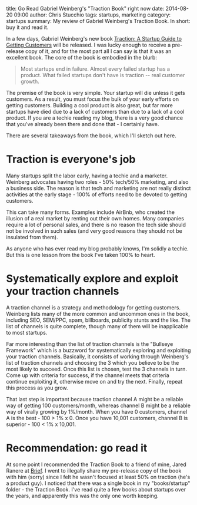 title: Go Read Gabriel Weinberg's "Traction Book" right now
date: 2014-08-20 09:00
author: Chris Stucchio
tags: startups, marketing
category: startups
summary: My review of Gabriel Weinberg's Traction Book. In short: buy it and read it.

In a few days, Gabriel Weinberg's new book [Traction: A Startup Guide to Getting Customers](http://www.amazon.com/gp/product/0976339609/ref=as_li_tl?ie=UTF8&camp=1789&creative=390957&creativeASIN=0976339609&linkCode=as2&tag=christuc-20&linkId=7VRVMNOJHRGUFU2A) will be released. I was lucky enough to receive a pre-release copy of it, and for the most part all I can say is that it was an excellent book. The core of the book is embodied in the blurb:

> Most startups end in failure.  Almost every failed startup has a product. What failed startups don't have is traction -- real customer growth.

The premise of the book is very simple. Your startup will die unless it gets customers. As a result, you must focus the bulk of your early efforts on getting customers. Building a cool product is also great, but far more startups have died due to a lack of customers than due to a lack of a cool product. If you are a techie reading my blog, there is a very good chance that you've already been there and done that - I certainly have.

There are several takeaways from the book, which I'll sketch out here.

# Traction is everyone's job

Many startups split the labor early, having a techie and a marketer. Weinberg advocates having two roles - 50% tech/50% marketing, and also a business side. The reason is that tech and marketing are not really distinct activities at the early stage - 100% of efforts need to be devoted to getting customers.

This can take many forms. Examples include AirBnb, who created the illusion of a real market by renting out their own homes. Many companies require a lot of personal sales, and there is no reason the tech side should not be involved in such sales (and very good reasons they should not be insulated from them).

As anyone who has ever read my blog probably knows, I'm solidly a techie. But this is one lesson from the book I've taken 100% to heart.

# Systematically explore and exploit your traction channels

A traction channel is a strategy and methodology for getting customers. Weinberg lists many of the more common and uncommon ones in the book, including SEO, SEM/PPC, spam, billboards, publicity stunts and the like. The list of channels is quite complete, though many of them will be inapplicable to most startups.

Far more interesting than the list of traction channels is the "Bullseye Framework" which is a buzzword for systematically exploring and exploiting your traction channels. Basically, it consists of working through Weinberg's list of traction channels and choosing the 3 which you believe to be the most likely to succeed. Once this list is chosen, test the 3 channels in turn. Come up with criteria for success, if the channel meets that criteria continue exploiting it, otherwise move on and try the next. Finally, repeat this process as you grow.

That last step is important because traction channel A might be a reliable way of getting 100 customers/month, whereas channel B might be a reliable way of virally growing by 1%/month. When you have 0 customers, channel A is the best - 100 > 1% x 0. Once you have 10,001 customers, channel B is superior - 100 < 1% x 10,001.

# Recommendation: go read it

At some point I recommended the Traction Book to a friend of mine, Jared Ranere at [Brief](http://www.abriefapp.com/). I went to illegally share my pre-release copy of the book with him (sorry) since I felt he wasn't focused at least 50% on traction (he's a product guy). I noticed that there was a single book in my "books/startup" folder - the Traction Book. I've read quite a few books about startups over the years, and apparently this was the only one worth keeping.
